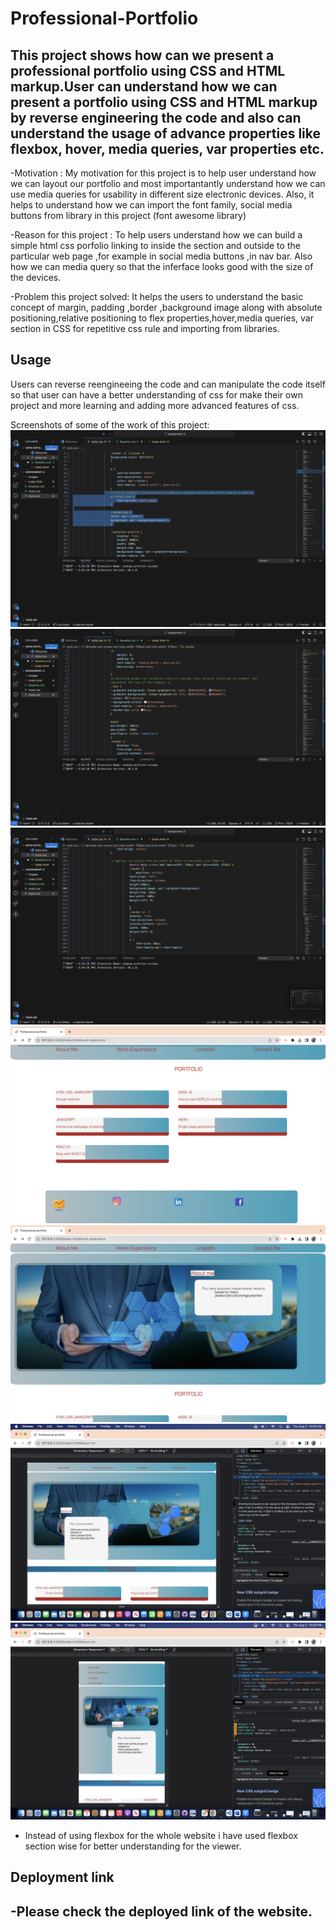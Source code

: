 
# Professional-Portfolio

## This project shows how can we present a professional portfolio using CSS and HTML markup.User can understand how we can present a portfolio using CSS and HTML markup by reverse engineering the code and also can understand the usage of advance properties like flexbox, hover, media queries, var properties etc.


-Motivation : My motivation for this project is to help user understand how we can layout our portfolio and most importantantly understand how we can use media queries for usability in different size electronic devices. Also, it helps to understand how we can import the font family, social media buttons from library in this project (font awesome library)

-Reason for this project : To help users understand how we can build a simple html css porfolio linking to inside the section and outside to the particular web page ,for example in social media buttons ,in nav bar. Also how we can media query so that the inferface looks good with the size of the devices.

-Problem this project solved: It helps the users to understand the basic concept of  margin, padding ,border ,background image along with absolute positioning,relative positioning to flex properties,hover,media queries, var section in CSS for repetitive css rule and importing from libraries.

## Usage

Users can reverse reengineeing the code and can manipulate the code itself so that user can have a better understanding of css for make their own project and more learning and adding more advanced features of css.

Screenshots of some of the work of this project:
![peudo element in css screenshot](./screenshot/peudo%20element.png)
![root:global css variable](./screenshot/ROOT.png)
![media-query css screenshot](./screenshot/media-query.png )
![outlook with normal icon for social media](./screenshot/snapshot.png)
![snapshot1](./screenshot/snapshot1.png)
![inspecting-manupulating](./screenshot/inspecting-manupulating.png)
![smaller-device interface](./screenshot/smaller-device-interface.png)

- Instead of using flexbox for the whole website i have used flexbox section wise for better understanding for the viewer.

## Deployment link
-Please check the deployed link of the website.
-


